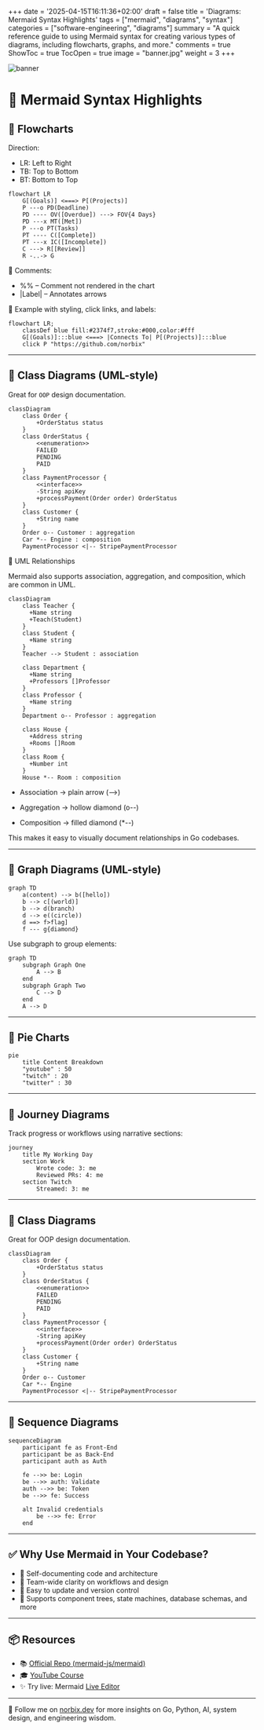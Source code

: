 +++
date = '2025-04-15T16:11:36+02:00'
draft = false
title = 'Diagrams: Mermaid Syntax Highlights'
tags = ["mermaid", "diagrams", "syntax"]
categories = ["software-engineering", "diagrams"]
summary = "A quick reference guide to using Mermaid syntax for creating various types of diagrams, including flowcharts, graphs, and more."
comments = true
ShowToc = true
TocOpen = true
image = "banner.jpg"
weight = 3
+++

![banner](banner.jpg)

# 🧭 Mermaid Syntax Highlights

## 🔄 Flowcharts

Direction:

- LR: Left to Right
- TB: Top to Bottom
- BT: Bottom to Top


```mermaid
flowchart LR
    G[(Goals)] <===> P[(Projects)]
    P ---o PD(Deadline)
    PD ---- OV([Overdue]) ---> FOV{4 Days}
    PD ---x MT([Met])
    P ---o PT(Tasks)
    PT ---- C([Complete])
    PT ---x IC([Incomplete])
    C ---> R[[Review]]
    R -..-> G
```

👀 Comments:

- %% – Comment not rendered in the chart
- |Label| – Annotates arrows

🎯 Example with styling, click links, and labels:

```mermaid
flowchart LR;
    classDef blue fill:#2374f7,stroke:#000,color:#fff
    G[(Goals)]:::blue <===> |Connects To| P[(Projects)]:::blue
    click P "https://github.com/norbix"
```

---

## 🧩 Class Diagrams (UML-style)

Great for `OOP` design documentation.

```mermaid
classDiagram
    class Order {
        +OrderStatus status
    }
    class OrderStatus {
        <<enumeration>>
        FAILED
        PENDING
        PAID
    }
    class PaymentProcessor {
        <<interface>>
        -String apiKey
        +processPayment(Order order) OrderStatus
    }
    class Customer {
        +String name
    }
    Order o-- Customer : aggregation
    Car *-- Engine : composition
    PaymentProcessor <|-- StripePaymentProcessor
```

🧩 UML Relationships

Mermaid also supports association, aggregation, and composition, which are common in UML.

```mermaid
classDiagram
    class Teacher {
      +Name string
      +Teach(Student)
    }
    class Student {
      +Name string
    }
    Teacher --> Student : association

    class Department {
      +Name string
      +Professors []Professor
    }
    class Professor {
      +Name string
    }
    Department o-- Professor : aggregation

    class House {
      +Address string
      +Rooms []Room
    }
    class Room {
      +Number int
    }
    House *-- Room : composition
```

- Association → plain arrow (-->)

- Aggregation → hollow diamond (o--)

- Composition → filled diamond (*--)

This makes it easy to visually document relationships in Go codebases.

---

## 🧱 Graph Diagrams (UML-style)

```mermaid
graph TD
    a(content) --> b([hello])
    b --> c[(world)]
    b --> d(branch)
    d --> e((circle))
    d ==> f>flag]
    f --- g{diamond}
```

Use subgraph to group elements:

```mermaid
graph TD
    subgraph Graph One
        A --> B
    end
    subgraph Graph Two
        C --> D
    end
    A --> D
```

---

## 🥧 Pie Charts

```mermaid
pie
    title Content Breakdown
    "youtube" : 50
    "twitch" : 20
    "twitter" : 30
```

---

## 🧭 Journey Diagrams

Track progress or workflows using narrative sections:

```mermaid
journey
    title My Working Day
    section Work
        Wrote code: 3: me
        Reviewed PRs: 4: me
    section Twitch
        Streamed: 3: me
```

---

## 🧩 Class Diagrams

Great for OOP design documentation.

```mermaid
classDiagram
    class Order {
        +OrderStatus status
    }
    class OrderStatus {
        <<enumeration>>
        FAILED
        PENDING
        PAID
    }
    class PaymentProcessor {
        <<interface>>
        -String apiKey
        +processPayment(Order order) OrderStatus
    }
    class Customer {
        +String name
    }
    Order o-- Customer
    Car *-- Engine
    PaymentProcessor <|-- StripePaymentProcessor
```

---

## 📜 Sequence Diagrams

```mermaid
sequenceDiagram
    participant fe as Front-End
    participant be as Back-End
    participant auth as Auth

    fe -->> be: Login
    be -->> auth: Validate
    auth -->> be: Token
    be -->> fe: Success

    alt Invalid credentials
        be -->> fe: Error
    end
```

---

## ✅ Why Use Mermaid in Your Codebase?

- 📖 Self-documenting code and architecture
- 👥 Team-wide clarity on workflows and design
- 🔁 Easy to update and version control
- 🧩 Supports component trees, state machines, database schemas, and more

---

## 📦 Resources

- 📚 [Official Repo (mermaid-js/mermaid)](https://github.com/mermaid-js/mermaid)
- 🎓 [YouTube Course](https://www.youtube.com/watch?v=-XV1JBfhgWo&list=PLw5h0DiJ-9PC49ItLKBQlWSMH1zolOCXS)
- ✨ Try live: Mermaid [Live Editor](https://mermaid.live/edit#pako:eNpVjc1ugzAQhF_F2lMrkYg_B_ChUkPaXCK1h5wKOVhhg1GCjYxRmgLvXkNUtZ3Tjuab2R6OqkBgcLqo61Fwbch-k0ti9ZylQletqXl7IIvF07BFQ2ol8TaQ9cNWkVaopqlk-Xjn1xNE0n43YUiMqOR5vEfp3H-TOJBNtuONUc3hb7K_qoG8ZNW7sPP_E6HRtl6zE2cnvjhyTVKuZwQcKHVVADO6Qwdq1DWfLPRTmoMRWGMOzJ4F1-cccjnaTsPlh1L1T02rrhRgty-tdV1TcIObipea_yIoC9Sp6qQB5kXzBLAePoFF7pKu_DBc0ST0g9iPHbgB85NgGbiev0po4Pl0dOBr_ugu44i6Vp5HaeTGcTh-Az03dPc)

---

🚀 Follow me on [norbix.dev](https://norbix.dev) for more insights on Go, Python, AI, system design, and engineering wisdom.

